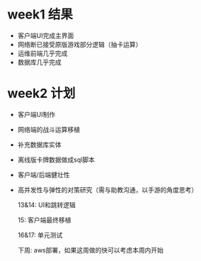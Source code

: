 # week1 结果

* 客户端UI完成主界面
* 网络断已接受原版游戏部分逻辑（抽卡运算）
* 运维前端几乎完成
* 数据库几乎完成

# week2 计划

* 客户端UI制作

* 网络端的战斗运算移植

* 补充数据库实体

* 离线版卡牌数据做成sql脚本

* 客户端/后端健壮性

* 高并发性与弹性的对策研究（需与助教沟通，以手游的角度思考）

  13&14: UI和跳转逻辑

  15: 客户端最终移植

  16&17: 单元测试

  下周: aws部署，如果这周做的快可以考虑本周内开始